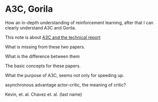 # A3C, Gorila


How an in-depth understanding of reinforcement learning, after that I can clearly understand A3C and Gorila.

This note is about [A3C and the technical report](https://hackmd.io/CwVgbBBMBGkLRgGYFMDsdisdOBDZkIGuADJABxgDMAnKiFQIxA==?both)

What is missing from these two papers.

What is the difference between them

The basic concepts for these papers.

What the purpose of A3C, seems not only for speeding up.

asynchronous advantage actor-critic, the meaning of critic?

Kevin, et. al.
Chavez et. al. (last name)
